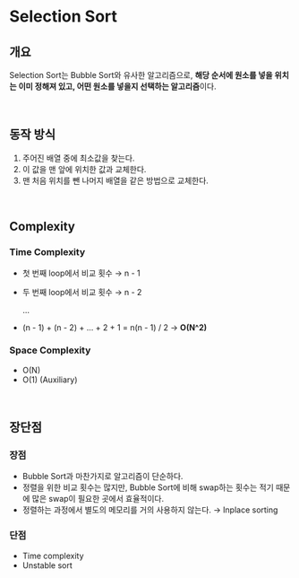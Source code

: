 # Selection Sort

## 개요
Selection Sort는 Bubble Sort와 유사한 알고리즘으로, **해당 순서에 원소를 넣을 위치는 이미 정해져 있고, 어떤 원소를 넣을지 선택하는 알고리즘**이다.

<br>

## 동작 방식
1. 주어진 배열 중에 최소값을 찾는다.
2. 이 값을 맨 앞에 위치한 값과 교체한다.
3. 맨 처음 위치를 뺀 나머지 배열을 같은 방법으로 교체한다.

<br>

## Complexity
### Time Complexity
- 첫 번째 loop에서 비교 횟수 → n - 1
- 두 번째 loop에서 비교 횟수 → n - 2

  …

- (n - 1) + (n - 2) + … + 2 + 1 = n(n - 1) / 2 → **O(N^2)**

### Space Complexity
- O(N)
- O(1) (Auxiliary)

<br>

## 장단점
### 장점
- Bubble Sort과 마찬가지로 알고리즘이 단순하다.
- 정렬을 위한 비교 횟수는 많지만, Bubble Sort에 비해 swap하는 횟수는 적기 때문에 많은 swap이 필요한 곳에서 효율적이다.
- 정렬하는 과정에서 별도의 메모리를 거의 사용하지 않는다. → Inplace sorting

### 단점
- Time complexity
- Unstable sort